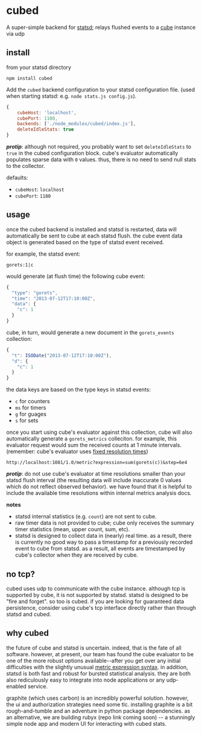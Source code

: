 cubed
=====

A super-simple backend for [statsd](https://github.com/etsy/statsd); relays flushed events to a [cube](https://github.com/square/cube) instance via udp


## install

from your statsd directory

```
npm install cubed
```

Add the `cubed` backend configuration to your statsd configuration file. (used when starting statsd: e.g. `node stats.js config.js`). 

```javascript
{
    cubeHost: 'localhost',
    cubePort: 1180,
    backends: ['./node_modules/cubed/index.js'],
    deleteIdleStats: true
}
```

***protip***: although not required, you probably want to set `deleteIdleStats` to `true` in the cubed configuration block. cube's evaluator automatically populates sparse data with `0` values. thus, there is no need to send null stats to the collector.

defaults:
- `cubeHost`: `localhost`
- `cubePort`: `1180`


## usage

once the cubed backend is installed and statsd is restarted, data will automatically be sent to cube at each statsd flush. the cube event data object is generated based on the type of statsd event received.

for example, the statsd event:

```
gorets:1|c
```

would generate (at flush time) the following cube event:

```javascript
{
  "type": "gorets",
  "time": "2013-07-12T17:10:00Z",
  "data": {
    "c": 1
  }
}
```

cube, in turn, would generate a new document in the `gorets_events` collection:

```javascript
{
  "t": ISODate("2013-07-12T17:10:00Z"),
  "d": {
    "c": 1
  }
}
```

the data keys are based on the type keys in statsd events:
- `c` for counters
- `ms` for timers
- `g` for guages
- `s` for sets

once you start using cube's evaluator against this collection, cube will also automatically generate a `gorets_metrics` colleciton. for example, this evaluator request would sum the received counts at 1 minute intervals. (remember: cube's evaluator uses [fixed resolution times](https://github.com/square/cube/wiki/Evaluator))

```
http://localhost:1081/1.0/metric?expression=sum(gorets(c))&step=6e4
```

***protip***: do not use cube's evaluator at time resolutions smaller than your statsd flush interval (the resulting data will include inaccurate 0 values which do not reflect observed behavior). we have found that it is helpful to include the available time resolutions within internal metrics analysis docs.

**notes**
- statsd internal statistics (e.g. `count`) are not sent to cube.
- raw timer data is not provided to cube; cube only receives the summary timer statistics (mean, upper count, sum, etc).
- statsd is designed to collect data in (nearly) real time. as a result, there is currently no good way to pass a timestamp for a previously recorded event to cube from statsd. as a result, all events are timestamped by cube's collector when they are received by cube.


## no tcp?

cubed uses udp to communicate with the cube instance. although tcp is supported by cube, it is not supported by statsd. statsd is designed to be "fire and forget". so too is cubed. if you are looking for guaranteed data persistence, consider using cube's tcp interface directly rather than through statsd and cubed.


## why cubed

the future of cube and statsd is uncertain. indeed, that is the fate of all software. however, at present, our team has found the cube evaluator to be one of the more robust options available--after you get over any initial difficulties with the slightly unusual [metric expression syntax](https://github.com/square/cube/wiki/Queries#wiki-metric). in addition, statsd is both fast and robust for bursted statistical analysis. they are both also rediculously easy to integrate into node applications or any udp-enabled service.

graphite (which uses carbon) is an incredibly powerful solution. however, the ui and authorization strategies need some tlc. installing graphite is a bit rough-and-tumble and an adventure in python package dependencies. as an alternative, we are building rubyx (repo link coming soon) -- a stunningly simple node app and modern UI for interacting with cubed stats.
